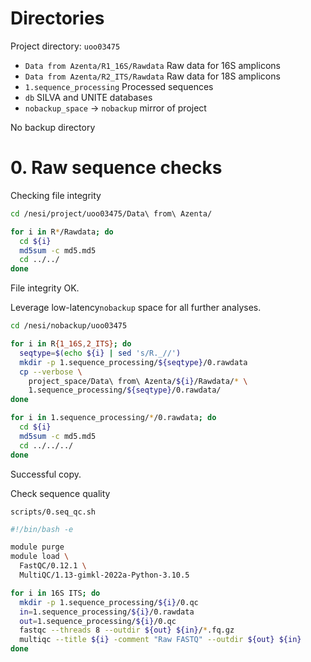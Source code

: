 # Directories

Project directory: `uoo03475`
- `Data from Azenta/R1_16S/Rawdata` Raw data for 16S amplicons
- `Data from Azenta/R2_ITS/Rawdata` Raw data for 18S amplicons
- `1.sequence_processing` Processed sequences
- `db` SILVA and UNITE databases
- `nobackup_space` -> `nobackup` mirror of project

No backup directory

# 0. Raw sequence checks

Checking file integrity

```bash
cd /nesi/project/uoo03475/Data\ from\ Azenta/

for i in R*/Rawdata; do
  cd ${i}
  md5sum -c md5.md5
  cd ../../
done
```

File integrity OK.

Leverage low-latency`nobackup` space for all further analyses.

```bash
cd /nesi/nobackup/uoo03475

for i in R{1_16S,2_ITS}; do
  seqtype=$(echo ${i} | sed 's/R._//')
  mkdir -p 1.sequence_processing/${seqtype}/0.rawdata
  cp --verbose \
    project_space/Data\ from\ Azenta/${i}/Rawdata/* \
    1.sequence_processing/${seqtype}/0.rawdata/
done

for i in 1.sequence_processing/*/0.rawdata; do
  cd ${i}
  md5sum -c md5.md5
  cd ../../../
done
```

Successful copy.

Check sequence quality

`scripts/0.seq_qc.sh`

```bash
#!/bin/bash -e

module purge
module load \
  FastQC/0.12.1 \
  MultiQC/1.13-gimkl-2022a-Python-3.10.5

for i in 16S ITS; do
  mkdir -p 1.sequence_processing/${i}/0.qc
  in=1.sequence_processing/${i}/0.rawdata
  out=1.sequence_processing/${i}/0.qc
  fastqc --threads 8 --outdir ${out} ${in}/*.fq.gz
  multiqc --title ${i} -comment "Raw FASTQ" --outdir ${out} ${in}
done

```

